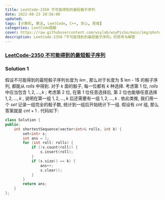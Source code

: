 ```yaml
---
title: LeetCode-2350 不可能得到的最短骰子序列 
date: 2022-08-23 20:56:00
updated:
tags: [计算机, 算法, LeetCode, C++, 贪心, 思维]
categories: LeetCode题解
cover: https://raw.githubusercontent.com/wsylab/wsyPicGo/main/img/photo-1570303345338-e1f0eddf4946
description: LeetCode-2350「不可能得到的最短骰子序列」的思考与解答
---
```

### [LeetCode-2350 不可能得到的最短骰子序列](https://leetcode.cn/problems/shortest-impossible-sequence-of-rolls/)

### Solution 1
假设不可能得到的最短骰子序列长度为 $len$ , 那么对于长度为 $
len - 1$ 的骰子序列, 都能从 $rolls$ 中得到. 对于 $k$ 面的骰子, 每一位都有 $k$ 种选择. 考虑第 $1$ 位, $rolls$ 中应当包含 $1, 2, ..., k$ ; 考虑第 $2$ 位, 在第 $1$ 位任意选择后, 第 $2$ 位也能够任意选择 $1, 2, ..., k$ , 说明在第一组 $1, 2, ..., k$ 后还需要有一组 $1, 2, ..., k$ . 依此类推, 我们用一个 $set$ 记录一组完全的骰子数, 统计到一组后开始统计下一组. 假设有 $cnt$ 组, 那么答案就是 $cnt + 1$ .
代码如下:
```C++
class Solution {
public:
    int shortestSequence(vector<int>& rolls, int k) {
        set<int> s;
        int ans = 1;
        for (int roll: rolls) {
            if (!s.count(roll)) {
                s.insert(roll);
            }
            if (s.size() == k) {
                ans++;
                s.clear();
            }
        }
        return ans;
    }
};
```